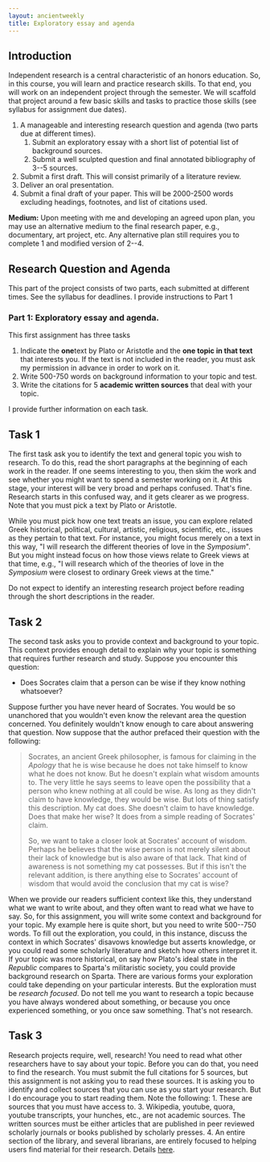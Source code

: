```yaml
---
layout: ancientweekly
title: Exploratory essay and agenda
---
```


## Introduction

Independent research is a central characteristic of an honors education. So, in this course, you will learn and practice research skills. To that end, you will work on an independent project through the semester. We will scaffold that project around a few basic skills and tasks to practice those skills (see syllabus for assignment due dates). 

1. A manageable and interesting research question and agenda (two parts due at different times).
	1. Submit an exploratory essay with a short list of potential list of background sources. 
	2. Submit a well sculpted question and final annotated bibliography of 3--5 sources.  
2. Submit a first draft. This will consist primarily of a literature review. 
3. Deliver an oral presentation.
4. Submit a final draft of your paper. This will be 2000-2500 words excluding headings, footnotes, and list of citations used. 

**Medium:** Upon meeting with me and developing an agreed upon plan, you may use an alternative medium to the final research paper, e.g., documentary, art project, etc. Any alternative plan  still requires you to complete 1 and modified version of 2--4. 

## Research Question and Agenda
This part of the project consists of two parts, each submitted at different times. See the syllabus for deadlines. I provide instructions to Part 1

### Part 1: Exploratory essay and agenda. 

This first assignment has three tasks

1. Indicate the **one**text by Plato or Aristotle and the **one topic in that text** that interests you. If the text is not included in the reader, you must ask my permission in advance in order to work on it.   
2. Write 500-750 words on background information to your topic and test.
3. Write the citations for 5 **academic written sources** that deal with your topic. 

I provide further information on each task. 

## Task 1
The first task ask you to identify the text and general topic you wish to research. To do this, read the short paragraphs at the beginning of each work in the reader. If one seems interesting to you, then skim the work and see whether you might want to spend a semester working on it. At this stage, your interest will be very broad and perhaps confused. That's fine. Research starts in this confused way, and it gets clearer as we progress. Note that you must pick a text by Plato or Aristotle. 

While you must pick how one text treats an issue, you can explore related Greek historical, political, cultural, artistic, religious, scientific, etc., issues as they pertain to that text. For instance, you might focus merely on a text in this way, "I will research the different theories of love in the *Symposium*". But you might instead focus on how those views relate to Greek views at that time, e.g., "I will research which of the theories of love in the *Symposium* were closest to ordinary Greek views at the time." 

Do not expect to identify an interesting research project before reading through the short descriptions in the reader. 

## Task 2

The second task asks you to provide context and background to your topic. This context provides enough detail to explain why your topic is something that requires further research and study. Suppose you encounter this question: 

+ Does Socrates claim that a person can be wise if they know nothing whatsoever? 

Suppose further you have never heard of Socrates. You would be so unanchored that you wouldn't even know the relevant area the question concerned. You definitely wouldn't know enough to care about answering that question. Now suppose that the author prefaced their question with the following: 

> Socrates, an ancient Greek philosopher, is famous for claiming in the *Apology* that he is wise because he does not take himself to know what he does not know. But he doesn't explain what wisdom amounts to. The very little he says seems to leave open the possibility that a person who knew nothing at all could be wise. As long as they didn't claim to have knowledge, they would be wise. But lots of thing satisfy this description. My cat does. She doesn't claim to have knowledge. Does that make her wise? It does from a simple reading of Socrates' claim. 
>
> So, we want to take a closer look at Socrates' account of wisdom. Perhaps he believes that the wise person is not merely silent about their lack of knowledge but is also aware of that lack. That kind of awareness is not something my cat possesses. But if this isn't the relevant addition, is there anything else to Socrates' account of wisdom that would avoid the conclusion that my cat is wise? 


When we provide our readers sufficient context like this, they understand what we want to write about, and they often want to read what we have to say. So, for this assignment, you will write some context and background for your topic. My example here is quite short, but you need to write 500--750 words. To fill out the exploration, you could, in this instance, discuss the context in which Socrates' disavows knowledge but asserts knowledge, or you could read some scholarly literature and sketch how others interpret it. If your topic was more historical, on say how Plato's ideal state in the *Republic* compares to Sparta's militaristic society, you could provide background research on Sparta. There are various forms your exploration could take depending on your particular interests. But the exploration must be *research focused*. Do not tell me you want to research a topic because you have always wondered about something, or because you once experienced something, or you once saw something. That's not research. 


## Task 3

Research projects require, well, research! You need to read what other researchers have to say about your topic. Before you can do that, you need to find the research. You must submit the full citations for 5 sources, but this assignment is not asking you to read these sources. It is asking you to identify and collect sources that you can use as you start your research. But I do encourage you to start reading them. Note the following: 
	1. These are sources that you must have access to. 
	3. Wikipedia, youtube, quora, youtube transcripts, your hunches, etc., are not academic sources. The written sources must be either articles that are published in peer reviewed scholarly journals or books published by scholarly presses. 
	4. An entire section of the library, and several librarians, are entirely focused to helping users find material for their research. Details [here](https://www.njcu.edu/library/about-library/library-departments/reference-department). 








